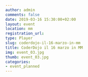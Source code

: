 ```yaml
---
author: admin
comments: false
date: 2019-03-16 15:30:00+02:00
layout: event
location: mm
registration_url: 
type: Player
slug: coderdojo-il-16-marzo-in-mm
title: CoderDojo il 16 marzo in MM
img: event_03.jpg
thumb: event_03.jpg
categories:
- event_planned
---
```

